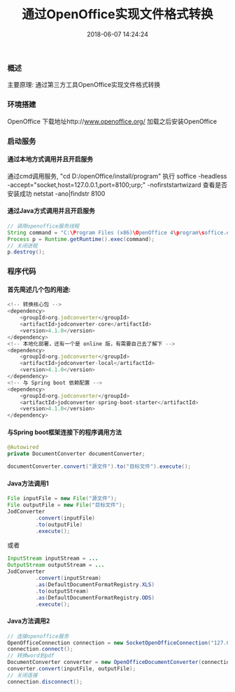 ﻿---
title: 通过OpenOffice实现文件格式转换
date: 2018-06-07 14:24:24
tags: [OpenOffice]
categories: [OpenOffice]
---

### 概述
<!--more-->
主要原理:
通过第三方工具OpenOffice实现文件格式转换

### 环境搭建
OpenOffice 下载地址http://www.openoffice.org/
加载之后安装OpenOffice

### 启动服务
#### 通过本地方式调用并且开启服务
通过cmd调用服务, "cd D:/openOffice/install/program" 
执行 soffice -headless -accept="socket,host=127.0.0.1,port=8100;urp;" -nofirststartwizard
查看是否安装成功  netstat -ano|findstr  8100
#### 通过Java方式调用并且开启服务
```Java
// 调用openoffice服务线程
String command = "C:\Program Files (x86)\OpenOffice 4\program\soffice.exe -headless -accept=\"socket,host=127.0.0.1,port=8100;urp;\"";
Process p = Runtime.getRuntime().exec(command);
// 关闭进程
p.destroy();
```

### 程序代码
#### 首先简述几个包的用途:
``` javascript
<!-- 转换核心包 -->
<dependency>
    <groupId>org.jodconverter</groupId>
    <artifactId>jodconverter-core</artifactId>
    <version>4.1.0</version>
</dependency>
<!-- 本地化部署，还有一个是 online 版，有需要自己去了解下 -->
<dependency>
    <groupId>org.jodconverter</groupId>
    <artifactId>jodconverter-local</artifactId>
    <version>4.1.0</version>
</dependency>
<!-- 与 Spring boot 依赖配置 -->
<dependency>
    <groupId>org.jodconverter</groupId>
    <artifactId>jodconverter-spring-boot-starter</artifactId>
    <version>4.1.0</version>
</dependency>
```

#### 与Spring boot框架连接下的程序调用方法
```Java
@Autowired
private DocumentConverter documentConverter;

documentConverter.convert("源文件").to("目标文件").execute();
```

#### Java方法调用1
```Java
File inputFile = new File("源文件");
File outputFile = new File("目标文件");
JodConverter
         .convert(inputFile)
         .to(outputFile)
         .execute();
```
或者
```Java
InputStream inputStream = ...
OutputStream outputStream = ...
JodConverter
         .convert(inputStream)
         .as(DefaultDocumentFormatRegistry.XLS)
         .to(outputStream)
         .as(DefaultDocumentFormatRegistry.ODS)
         .execute();
```
#### Java方法调用2
```Java
// 连接openoffice服务
OpenOfficeConnection connection = new SocketOpenOfficeConnection("127.0.0.1", 8100);
connection.connect();
// 转换word到pdf
DocumentConverter converter = new OpenOfficeDocumentConverter(connection);
converter.convert(inputFile, outputFile);
// 关闭连接
connection.disconnect();
```